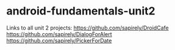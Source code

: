 # android-fundamentals-unit2

Links to all unit 2 projects:
https://github.com/sapirely/DroidCafe
https://github.com/sapirely/DialogForAlert
https://github.com/sapirely/PickerForDate
